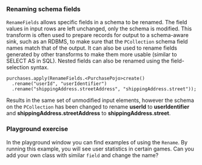 <!--
Licensed under the Apache License, Version 2.0 (the "License");
you may not use this file except in compliance with the License.
You may obtain a copy of the License at

http://www.apache.org/licenses/LICENSE-2.0

Unless required by applicable law or agreed to in writing, software
distributed under the License is distributed on an "AS IS" BASIS,
WITHOUT WARRANTIES OR CONDITIONS OF ANY KIND, either express or implied.
See the License for the specific language governing permissions and
limitations under the License.
-->

### Renaming schema fields

```RenameFields``` allows specific fields in a schema to be renamed. The field values in input rows are left unchanged, only the schema is modified. This transform is often used to prepare records for output to a schema-aware sink, such as an RDBMS, to make sure that the ```PCollection``` schema field names match that of the output. It can also be used to rename fields generated by other transforms to make them more usable (similar to SELECT AS in SQL). Nested fields can also be renamed using the field-selection syntax.

```
purchases.apply(RenameFields.<PurchasePojo>create()
  .rename("userId", "userIdentifier")
  .rename("shippingAddress.streetAddress", "shippingAddress.street"));
```

Results in the same set of unmodified input elements, however the schema on the ```PCollection``` has been changed to rename **userId** to **userIdentifier** and **shippingAddress.streetAddress** to **shippingAddress.street**.

### Playground exercise

In the playground window you can find examples of using the `Rename`. By running this example, you will see user statistics in certain games. Can you add your own class with similar `field` and change the name?